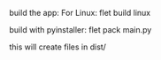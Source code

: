 build the app:
For Linux:
flet build linux

build with pyinstaller:
flet pack main.py

this will create files in dist/


